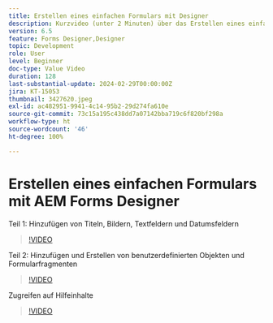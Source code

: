 ```yaml
---
title: Erstellen eines einfachen Formulars mit Designer
description: Kurzvideo (unter 2 Minuten) über das Erstellen eines einfachen Formulars
version: 6.5
feature: Forms Designer,Designer
topic: Development
role: User
level: Beginner
doc-type: Value Video
duration: 128
last-substantial-update: 2024-02-29T00:00:00Z
jira: KT-15053
thumbnail: 3427620.jpeg
exl-id: ac482951-9941-4c14-95b2-29d274fa610e
source-git-commit: 73c15a195c438dd7a07142bba719c6f820bf298a
workflow-type: ht
source-wordcount: '46'
ht-degree: 100%

---
```


# Erstellen eines einfachen Formulars mit AEM Forms Designer

Teil 1: Hinzufügen von Titeln, Bildern, Textfeldern und Datumsfeldern

>[!VIDEO](https://video.tv.adobe.com/v/3427620/?learn=on)

Teil 2: Hinzufügen und Erstellen von benutzerdefinierten Objekten und Formularfragmenten

>[!VIDEO](https://video.tv.adobe.com/v/3427621/?learn=on)

Zugreifen auf Hilfeinhalte

>[!VIDEO](https://video.tv.adobe.com/v/3427622/?learn=on)

